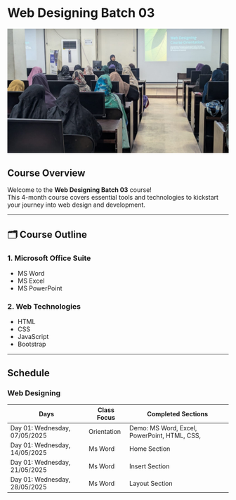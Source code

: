 # Web Designing Batch 03

![Web Designing Course Banner](./fatima.jpeg)

##  Course Overview

Welcome to the **Web Designing Batch 03** course!  
This 4-month course covers essential tools and technologies to kickstart your journey into web design and development.

---

## 🗂 Course Outline

### 1. Microsoft Office Suite
- MS Word  
- MS Excel  
- MS PowerPoint  

### 2. Web Technologies
- HTML  
- CSS  
- JavaScript  
- Bootstrap  

---

## Schedule

### Web Designing

| Days                            | Class Focus  | Completed Sections                                       |
|---------------------------------|--------------|----------------------------------------------------------|
| Day 01: Wednesday, 07/05/2025   | Orientation  | Demo: MS Word, Excel, PowerPoint, HTML, CSS,
| Day 01: Wednesday, 14/05/2025   | Ms Word      | Home Section
| Day 01: Wednesday, 21/05/2025   | Ms Word      | Insert Section
| Day 01: Wednesday, 28/05/2025   | Ms Word      | Layout Section



